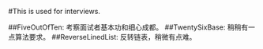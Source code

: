 #This is used for interviews.



##FiveOutOfTen: 考察面试者基本功和细心成都。
##TwentySixBase: 稍稍有一点算法要求。
##ReverseLinedList: 反转链表，稍微有点难。